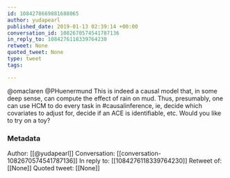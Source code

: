 ```yaml
---
id: 1084278669881688065
author: yudapearl
published_date: 2019-01-13 02:39:14 +00:00
conversation_id: 1082670574541787136
in_reply_to: 1084276118339764230
retweet: None
quoted_tweet: None
type: tweet
tags:

---
```


@omaclaren @PHuenermund This is indeed a causal model that, in some deep sense, can compute the effect of rain on mud. Thus, presumably, one can use HCM to do every task in #causalinference, ie, decide which covariates to adjust for, decide if an ACE is identifiable, etc. Would you like to try on a toy?

### Metadata

Author: [[@yudapearl]]
Conversation: [[conversation-1082670574541787136]]
In reply to: [[1084276118339764230]]
Retweet of: [[None]]
Quoted tweet: [[None]]
